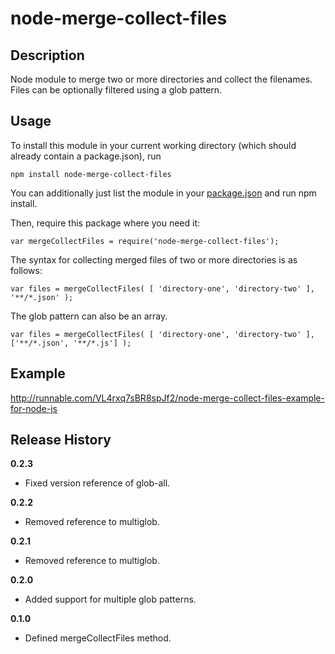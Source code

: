 # node-merge-collect-files

## Description

Node module to merge two or more directories and collect the filenames.  
Files can be optionally filtered using a glob pattern.


## Usage

To install this module in your current working directory (which should already contain a package.json), run

```
npm install node-merge-collect-files
```

You can additionally just list the module in your [package.json](https://npmjs.org/doc/json.html) and run npm install.

Then, require this package where you need it:

```
var mergeCollectFiles = require('node-merge-collect-files');
```

The syntax for collecting merged files of two or more directories is as follows:

```
var files = mergeCollectFiles( [ 'directory-one', 'directory-two' ], '**/*.json' );
```

The glob pattern can also be an array.

```
var files = mergeCollectFiles( [ 'directory-one', 'directory-two' ], ['**/*.json', '**/*.js'] );
```


## Example

http://runnable.com/VL4rxq7sBR8spJf2/node-merge-collect-files-example-for-node-js


## Release History

__0.2.3__

  * Fixed version reference of glob-all.

__0.2.2__

  * Removed reference to multiglob.

__0.2.1__

  * Removed reference to multiglob.

__0.2.0__

  * Added support for multiple glob patterns.

__0.1.0__

  * Defined mergeCollectFiles method.